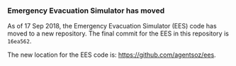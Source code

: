 ### Emergency Evacuation Simulator has moved


As of 17 Sep 2018, the Emergency Evacuation Simulator (EES) code has moved to a new repository. The final commit for the EES in this repository is `16ea562`.

The new location for the EES code is:
https://github.com/agentsoz/ees.
